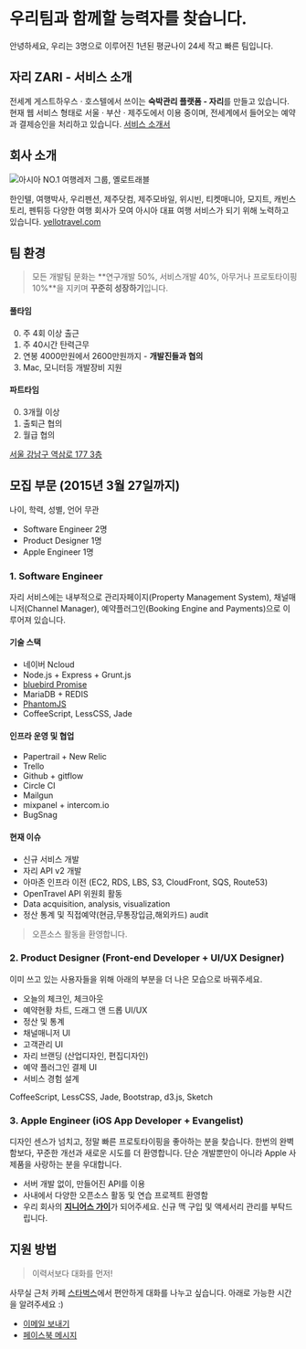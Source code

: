 # 우리팀과 함께할 능력자를 찾습니다.

안녕하세요, 우리는 3명으로 이루어진 1년된 평균나이 24세 작고 빠른 팀입니다. 

## 자리 ZARI - 서비스 소개

전세계 게스트하우스 &middot; 호스텔에서 쓰이는 **숙박관리 플랫폼 - 자리**를 만들고 있습니다. 현재 웹 서비스 형태로 서울 &middot; 부산 &middot; 제주도에서 이용 중이며, 전세계에서 들어오는 예약과 결제승인을 처리하고 있습니다. [서비스 소개서](http://zari.me/introduction)



## 회사 소개

![아시아 NO.1 여행레저 그룹, 옐로트래블](http://www.yellotravel.com/wp-content/uploads/2014/09/logo_yello@2x.png) 

한인텔, 여행박사, 우리펜션, 제주닷컴, 제주모바일, 위시빈, 티켓매니아, 모지트, 캐빈스토리, 펜튀등 다양한 여행 회사가 모여 아시아 대표 여행 서비스가 되기 위해 노력하고 있습니다. [yellotravel.com](http://yellotravel.com/)



## 팀 환경


> 모든 개발팀 문화는 **연구개발 50%, 서비스개발 40%, 아무거나 프로토타이핑 10%**을 지키며 **꾸준히 성장하기**입니다.

#### 풀타임

0. 주 4회 이상 출근 
0. 주 40시간 탄력근무
0. 연봉 4000만원에서 2600만원까지 - **개발진들과 협의**
0. Mac, 모니터등 개발장비 지원

#### 파트타임

0. 3개월 이상
0. 출퇴근 협의
0. 월급 협의 

[서울 강남구 역삼로 177 3층](http://dmaps.kr/oska)


## 모집 부문 (2015년 3월 27일까지)

나이, 학력, 성별, 언어 무관

- Software Engineer 2명
- Product Designer 1명
- Apple Engineer 1명

### 1. Software Engineer

자리 서비스에는 내부적으로 관리자페이지(Property Management System), 채널매니저(Channel Manager), 예약플러그인(Booking Engine and Payments)으로 이루어져 있습니다. 

#### 기술 스택

- 네이버 Ncloud
- Node.js + Express + Grunt.js
- [bluebird Promise](https://github.com/petkaantonov/bluebird)
- MariaDB + REDIS
- [PhantomJS](http://phantomjs.org)
- CoffeeScript, LessCSS, Jade

#### 인프라 운영 및 협업

- Papertrail + New Relic
- Trello
- Github + gitflow
- Circle CI
- Mailgun
- mixpanel + intercom.io
- BugSnag

#### 현재 이슈

- 신규 서비스 개발
- 자리 API v2 개발
- 아마존 인프라 이전 (EC2, RDS, LBS, S3, CloudFront, SQS, Route53)
- OpenTravel API 위원회 활동
- Data acquisition, analysis, visualization
- 정산 통계 및 직접예약(현금,무통장입금,해외카드) audit

> 오픈소스 활동을 환영합니다.


### 2. Product Designer (Front-end Developer + UI/UX Designer)

이미 쓰고 있는 사용자들을 위해 아래의 부분을 더 나은 모습으로 바꿔주세요.

- 오늘의 체크인, 체크아웃
- 예약현황 차트, 드래그 앤 드롭 UI/UX
- 정산 및 통계
- 채널매니저 UI
- 고객관리 UI
- 자리 브랜딩 (산업디자인, 편집디자인)
- 예약 플러그인 결제 UI
- 서비스 경험 설계

CoffeeScript, LessCSS, Jade, Bootstrap, d3.js, Sketch




### 3. Apple Engineer (iOS App Developer + Evangelist)

디자인 센스가 넘치고, 정말 빠른 프로토타이핑을 좋아하는 분을 찾습니다. 한번의 완벽함보다, 꾸준한 개선과 새로운 시도를 더 환영합니다. 단순 개발뿐만이 아니라 Apple 사 제품을 사랑하는 분을 우대합니다.

- 서버 개발 없이, 만들어진 API를 이용
- 사내에서 다양한 오픈소스 활동 및 연습 프로젝트 환영함
- 우리 회사의 [**지니어스 가이**](https://www.apple.com/retail/geniusbar/)가 되어주세요. 신규 맥 구입 및 액세서리 관리를 부탁드립니다.

## 지원 방법

> 이력서보다 대화를 먼저! 

사무실 근처 카페 [스타벅스](http://dmaps.kr/kwgg)에서 편안하게 대화를 나누고 싶습니다. 아래로 가능한 시간을 알려주세요 :)

- [이메일 보내기](jinhyuk.lee@hlabs.kr)
- [페이스북 메시지](https://www.facebook.com/jinhyuk92)
